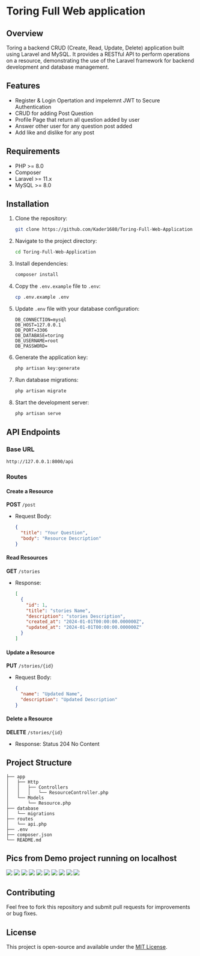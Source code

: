 # Toring Full Web application 

## Overview
Toring a backend CRUD (Create, Read, Update, Delete) application built using Laravel and MySQL. It provides a RESTful API to perform operations on a resource, demonstrating the use of the Laravel framework for backend development and database management.

## Features
- Register & Login Opertation and impelemnt JWT to Secure Authentication
- CRUD for adding Post Question
- Profile Page that return all question added by user
- Answer other user for any question post added 
- Add like and dislike for any post 

## Requirements
- PHP >= 8.0
- Composer
- Laravel >= 11.x
- MySQL >= 8.0

## Installation
1. Clone the repository:
   ```bash
   git clone https://github.com/Kader1680/Toring-Full-Web-Application
   ```

2. Navigate to the project directory:
   ```bash
   cd Toring-Full-Web-Application
   ```

3. Install dependencies:
   ```bash
   composer install
   ```

4. Copy the `.env.example` file to `.env`:
   ```bash
   cp .env.example .env
   ```

5. Update `.env` file with your database configuration:
   ```env
   DB_CONNECTION=mysql
   DB_HOST=127.0.0.1
   DB_PORT=3306
   DB_DATABASE=toring
   DB_USERNAME=root
   DB_PASSWORD=
   ```

6. Generate the application key:
   ```bash
   php artisan key:generate
   ```

7. Run database migrations:
   ```bash
   php artisan migrate
   ```

8. Start the development server:
   ```bash
   php artisan serve
   ```

## API Endpoints
### Base URL
```
http://127.0.0.1:8000/api
```

### Routes
#### Create a Resource
**POST** `/post`
- Request Body:
  ```json
  {
    "title": "Your Question",
    "body": "Resource Description"
  }
  ```

#### Read Resources
**GET** `/stories`
- Response:
  ```json
  [
    {
      "id": 1,
      "title": "stories Name",
      "description": "stories Description",
      "created_at": "2024-01-01T00:00:00.000000Z",
      "updated_at": "2024-01-01T00:00:00.000000Z"
    }
  ]
  ```

#### Update a Resource
**PUT** `/stories/{id}`
- Request Body:
  ```json
  {
    "name": "Updated Name",
    "description": "Updated Description"
  }
  ```

#### Delete a Resource
**DELETE** `/stories/{id}`
- Response: Status 204 No Content

## Project Structure
```
├── app
│   ├── Http
│   │   ├── Controllers
│   │   │   └── ResourceController.php
│   └── Models
│       └── Resource.php
├── database
│   └── migrations
├── routes
│   └── api.php
├── .env
├── composer.json
└── README.md
```

## Pics from Demo project running on localhost

<img src="./pics/toring (1).png" />
<img src="./pics/toring (2).png" />
<img src="./pics/toring (3).png" />
<img src="./pics/toring (4).png" />
<img src="./pics/toring (5).png" />
<img src="./pics/toring (6).png" />
<img src="./pics/toring (7).png" />
<img src="./pics/toring (8).png" />
<img src="./pics/toring (9).png" />
<img src="./pics/toring (10).png" />
 

## Contributing
Feel free to fork this repository and submit pull requests for improvements or bug fixes.

## License
This project is open-source and available under the [MIT License](LICENSE).

